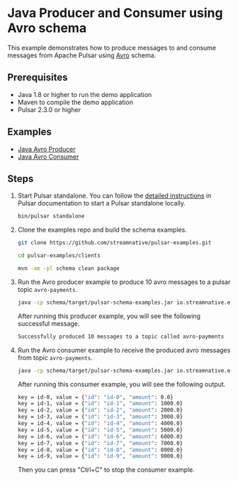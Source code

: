 # Java Producer and Consumer using Avro schema

This example demonstrates how to produce messages to and consume messages from Apache Pulsar
using [Avro](http://avro.apache.org) schema.

## Prerequisites

- Java 1.8 or higher to run the demo application
- Maven to compile the demo application
- Pulsar 2.3.0 or higher

## Examples

- [Java Avro Producer](../src/main/java/io/streamnative/examples/schema/avro/AvroSchemaProducerExample.java)
- [Java Avro Consumer](../src/main/java/io/streamnative/examples/schema/avro/AvroSchemaConsumerExample.java)

## Steps

1. Start Pulsar standalone. You can follow the [detailed instructions](http://pulsar.apache.org/docs/en/next/standalone/)
in Pulsar documentation to start a Pulsar standalone locally.
   ```bash
   bin/pulsar standalone
   ```

2. Clone the examples repo and build the schema examples.
   ```bash
   git clone https://github.com/streamnative/pulsar-examples.git
   ```
   ```bash
   cd pulsar-examples/clients
   ```
   ```bash
   mvn -am -pl schema clean package
   ```

3. Run the Avro producer example to produce 10 avro messages to a pulsar topic `avro-payments`.
   ```bash
   java -cp schema/target/pulsar-schema-examples.jar io.streamnative.examples.schema.avro.AvroSchemaProducerExample
   ```
   After running this producer example, you will see the following successful message.
   ```bash
   Successfully produced 10 messages to a topic called avro-payments
   ```

4. Run the Avro consumer example to receive the produced avro messages from topic `avro-payments`.
   ```bash
   java -cp schema/target/pulsar-schema-examples.jar io.streamnative.examples.schema.avro.AvroSchemaConsumerExample
   ```
   After running this consumer example, you will see the following output.
   ```bash
   key = id-0, value = {"id": "id-0", "amount": 0.0}
   key = id-1, value = {"id": "id-1", "amount": 1000.0}
   key = id-2, value = {"id": "id-2", "amount": 2000.0}
   key = id-3, value = {"id": "id-3", "amount": 3000.0}
   key = id-4, value = {"id": "id-4", "amount": 4000.0}
   key = id-5, value = {"id": "id-5", "amount": 5000.0}
   key = id-6, value = {"id": "id-6", "amount": 6000.0}
   key = id-7, value = {"id": "id-7", "amount": 7000.0}
   key = id-8, value = {"id": "id-8", "amount": 8000.0}
   key = id-9, value = {"id": "id-9", "amount": 9000.0}
   ```
   Then you can press "Ctrl+C" to stop the consumer example.
